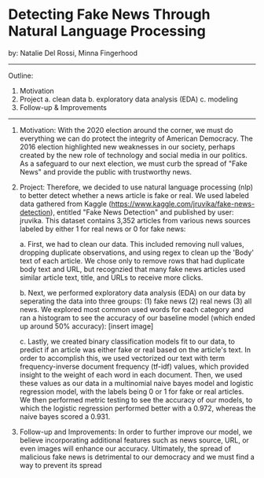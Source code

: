 # Detecting Fake News Through Natural Language Processing
by: Natalie Del Rossi, Minna Fingerhood

-----------------------------------
Outline: 
1. Motivation
2. Project
    a. clean data
    b. exploratory data analysis (EDA)
    c. modeling 
3. Follow-up & Improvements

--------------------------------------------

1. Motivation: With the 2020 election around the corner, we must do everything we can do protect the integrity of American Democracy. The 2016 election highlighted new weaknesses in our society, perhaps created by the new role of technology and social media in our politics. As a safeguard to our next election, we must curb the spread of "Fake News" and provide the public with trustworthy news. 

2. Project: Therefore, we decided to use natural language processing (nlp) to better detect whether a news article is fake or real. We used labeled data gathered from Kaggle (https://www.kaggle.com/jruvika/fake-news-detection), entitled "Fake News Detection" and published by user: jruvika. This dataset contains 3,352 articles from various news sources labeled by either 1 for real news or 0 for fake news:

    a. First, we had to clean our data. This included removing null values, dropping duplicate observations, and using regex to clean up the 'Body' text of each article. We chose only to remove rows that had duplicate body text and URL, but recognzied that many fake news articles used similar article text, title, and URLs to receive more clicks. 
    
    b. Next, we performed exploratory data analysis (EDA) on our data by seperating the data into three groups:
        (1) fake news
        (2) real news
        (3) all news. 
    We explored most common used words for each category and ran a histogram to see the accuracy of our baseline model (which ended up around 50% accuracy): [insert image] 
    
   c. Lastly, we created binary classification models fit to our data, to predict if an article was either fake or real based on the article's text. In order to accomplish this, we used vectorized our text with term frequency-inverse document frequency (tf-idf) values, which provided insight to the weight of each word in each document. Then, we used these values as our data in a multinomial naive bayes model and logistic regression model, with the labels being 0 or 1 for fake or real articles. We then performed metric testing to see the accuracy of our models, to which the logistic regression performed better with a 0.972, whereas the naive bayes scored a 0.931. 
   
   
3. Follow-up and Improvements: In order to further improve our model, we believe incorporating additional features such as news source, URL, or even images will enhance our accuracy. Ultimately, the spread of malicious fake news is detrimental to our democracy and we must find a way to prevent its spread
   
   
   
   
   
   
   
   
   
   

